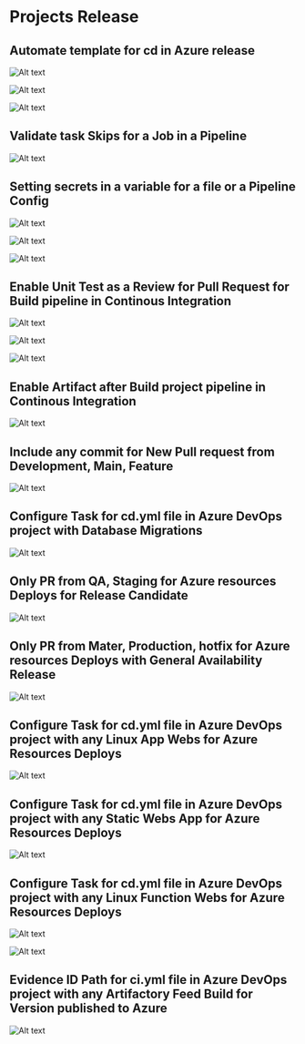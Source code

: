 # Projects Release

## Automate template for cd in Azure release

![Alt text](image-14.png)

![Alt text](image-15.png)

![Alt text](image-16.png)

## Validate task Skips for a Job in a Pipeline

![Alt text](image-13.png)

## Setting secrets in a variable for a file or a Pipeline Config

![Alt text](image-11.png)

![Alt text](image-10.png)

![Alt text](image-12.png)

## Enable Unit Test as a Review for Pull Request for Build pipeline in Continous Integration

![Alt text](branch-policy.png)

![Alt text](branch-policy-3.png)

![Alt text][def]

## Enable Artifact after Build project pipeline in Continous Integration

![Alt text](image-3.png)

## Include any commit for New Pull request from Development, Main, Feature

![Alt text](image-2.png)

## Configure Task for cd.yml file in Azure DevOps project with Database Migrations

![Alt text](image.png)

## Only PR from QA, Staging for Azure resources Deploys for Release Candidate

![Alt text](image-4.png)

## Only PR from Mater, Production, hotfix for Azure resources Deploys with General Availability Release

![Alt text](image-5.png)

## Configure Task for cd.yml file in Azure DevOps project with any Linux App Webs for Azure Resources Deploys

![Alt text](image-9.png)

## Configure Task for cd.yml file in Azure DevOps project with any Static Webs App for Azure Resources Deploys

![Alt text](image-1.png)

## Configure Task for cd.yml file in Azure DevOps project with any Linux Function Webs for Azure Resources Deploys

![Alt text](image-6.png)

![Alt text](image-7.png)

## Evidence ID Path for ci.yml file in Azure DevOps project with any Artifactory Feed Build for Version published to Azure

![Alt text](image-8.png)

[def]: branch-policy-2.png
